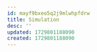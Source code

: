 ```yaml
---
id: mayf9bxeo5q2j9mlwhpfdrw
title: Simulation
desc: ''
updated: 1729801188090
created: 1729801188090
---
```

